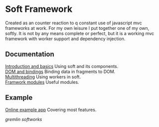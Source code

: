 # Soft Framework
Created as an counter reaction to q constant use of javascript mvc frameworks at work. For my own leisure I put together one of my own, softly. It is not by any means complete or perfect, but it is a working mvc framework with worker support and dependency injection.
## Documentation
[Introduction and basics](docs/readme.md) Using soft and its components.  
[DOM and bindings](docs/softbinding.md) Binding data in fragments to DOM.   
[Multithreading](docs/softworker.md) Using workers in soft.  
[Framwork modules](docs/modules.md) Useful modules.  
## Example
[Online example app](http://gremlinsoft.se/soft/example) Covering most features.

*gremlin softworks*